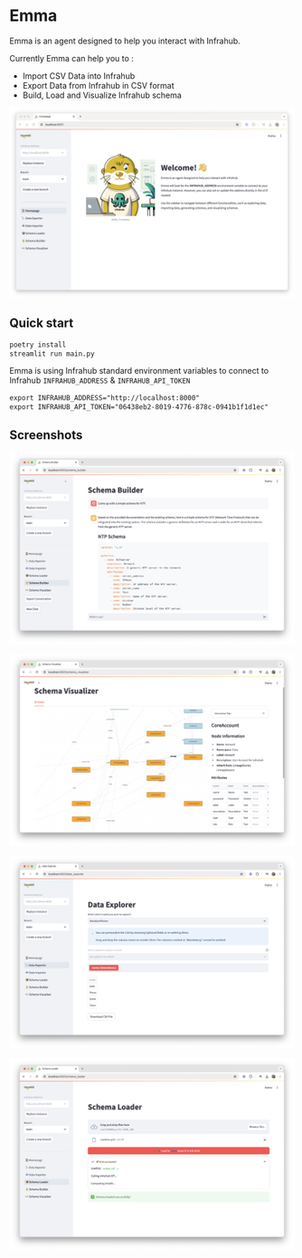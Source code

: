 # Emma

Emma is an agent designed to help you interact with Infrahub.

Currently Emma can help you to :

- Import CSV Data into Infrahub
- Export Data from Infrahub in CSV format
- Build, Load and Visualize Infrahub schema

![Home page](static/home_page.png)

## Quick start

```console
poetry install
streamlit run main.py
```

Emma is using Infrahub standard environment variables to connect to Infrahub `INFRAHUB_ADDRESS` & `INFRAHUB_API_TOKEN`

```console
export INFRAHUB_ADDRESS="http://localhost:8000"
export INFRAHUB_API_TOKEN="06438eb2-8019-4776-878c-0941b1f1d1ec"
```

## Screenshots

![Schema builder](static/schema_builder.png)

![Schema visualizer](static/schema_visualizer.png)

![Data exporter](static/data_exporter.png)

![Schema loader](static/schema_loader.png)
